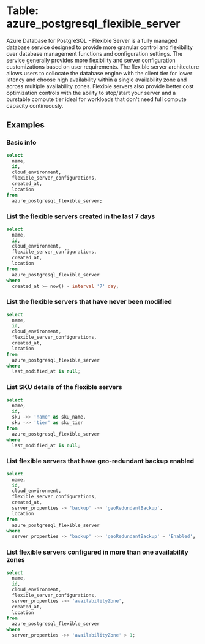 # Table: azure_postgresql_flexible_server

Azure Database for PostgreSQL - Flexible Server is a fully managed database service designed to provide more granular control and flexibility over database management functions and configuration settings. The service generally provides more flexibility and server configuration customizations based on user requirements. The flexible server architecture allows users to collocate the database engine with the client tier for lower latency and choose high availability within a single availability zone and across multiple availability zones. Flexible servers also provide better cost optimization controls with the ability to stop/start your server and a burstable compute tier ideal for workloads that don't need full compute capacity continuously.

## Examples

### Basic info

```sql
select
  name,
  id,
  cloud_environment,
  flexible_server_configurations,
  created_at,
  location
from
  azure_postgresql_flexible_server;
```

### List the flexible servers created in the last 7 days

```sql
select
  name,
  id,
  cloud_environment,
  flexible_server_configurations,
  created_at,
  location
from
  azure_postgresql_flexible_server
where
  created_at >= now() - interval '7' day;
```

### List the flexible servers that have never been modified

```sql
select
  name,
  id,
  cloud_environment,
  flexible_server_configurations,
  created_at,
  location
from
  azure_postgresql_flexible_server
where
  last_modified_at is null;
```

### List SKU details of the flexible servers

```sql
select
  name,
  id,
  sku ->> 'name' as sku_name,
  sku ->> 'tier' as sku_tier
from
  azure_postgresql_flexible_server
where
  last_modified_at is null;
```

### List flexible servers that have geo-redundant backup enabled

```sql
select
  name,
  id,
  cloud_environment,
  flexible_server_configurations,
  created_at,
  server_properties -> 'backup' ->> 'geoRedundantBackup',
  location
from
  azure_postgresql_flexible_server
where
  server_properties -> 'backup' ->> 'geoRedundantBackup' = 'Enabled';
```

### List flexible servers configured in more than one availability zones

```sql
select
  name,
  id,
  cloud_environment,
  flexible_server_configurations,
  server_properties ->> 'availabilityZone',
  created_at,
  location
from
  azure_postgresql_flexible_server
where
  server_properties ->> 'availabilityZone' > 1;
```